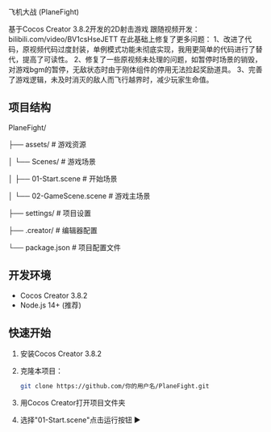  飞机大战 (PlaneFight)

基于Cocos Creator 3.8.2开发的2D射击游戏
跟随视频开发：bilibili.com/video/BV1csHseJETT
在此基础上修复了更多问题：
1、改进了代码，原视频代码过度封装，单例模式功能未彻底实现，我用更简单的代码进行了替代，提高了可读性。
2、修复了一些原视频未处理的问题，如暂停时场景的销毁，对游戏bgm的暂停，无敌状态时由于刚体组件的停用无法捡起奖励道具。
3、完善了游戏逻辑，未及时消灭的敌人而飞行越界时，减少玩家生命值。
## 项目结构

PlaneFight/

├── assets/ # 游戏资源

│ └── Scenes/ # 游戏场景

│ ├── 01-Start.scene # 开始场景

│ └── 02-GameScene.scene # 游戏主场景

├── settings/ # 项目设置

├── .creator/ # 编辑器配置

└── package.json # 项目配置文件


## 开发环境

- Cocos Creator 3.8.2
- Node.js 14+ (推荐)

## 快速开始

1. 安装Cocos Creator 3.8.2
2. 克隆本项目：
   ```bash
   git clone https://github.com/你的用户名/PlaneFight.git
   
3. 用Cocos Creator打开项目文件夹

4. 选择"01-Start.scene"点击运行按钮 ▶️
